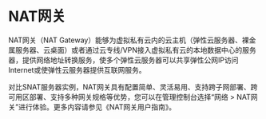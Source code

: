 # NAT网关<a name="nat_0001"></a>

NAT网关（NAT Gateway）能够为虚拟私有云内的云主机（弹性云服务器、裸金属服务器、云桌面）或者通过云专线/VPN接入虚拟私有云的本地数据中心的服务器，提供网络地址转换服务，使多个弹性云服务器可以共享弹性公网IP访问Internet或使弹性云服务器提供互联网服务。

对比SNAT服务器实例，NAT网关具有配置简单、灵活易用、支持跨子网部署、跨可用区部署、支持多种网关规格等优势，您可以在管理控制台选择“网络 \> NAT网关”进行体验。更多内容请参见《NAT网关用户指南》。

